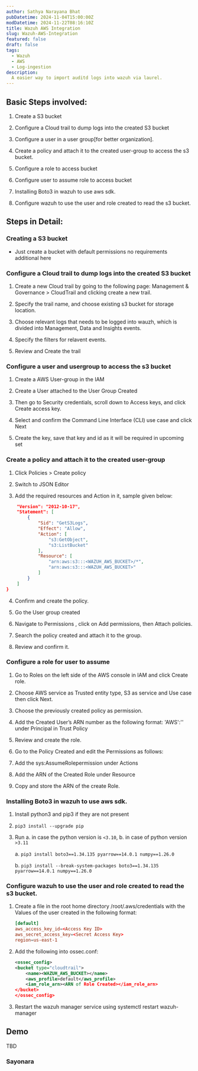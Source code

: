 ```yaml
---
author: Sathya Narayana Bhat
pubDatetime: 2024-11-04T15:00:00Z
modDatetime: 2024-11-22T08:16:10Z
title: Wazuh AWS Integration
slug: Wazuh-AWS-Integration
featured: false
draft: false
tags:
  - Wazuh
  - AWS
  - Log-ingestion
description:
  A easier way to import auditd logs into wazuh via laurel.
---
```


## Basic Steps involved:

1. Create a S3 bucket

2. Configure a Cloud trail to dump logs into the created S3 bucket

3. Configure a user in a user group[for better organization].

4. Create a policy and attach it to the created user-group to access the s3 bucket.

5. Configure a role to access bucket

6. Configure user to assume role to access bucket

7. Installing Boto3 in wazuh to use aws sdk.

8. Configure wazuh to use the user and role created to read the s3 bucket.

## Steps in Detail:

### Creating a S3 bucket

- Just create a bucket with default permissions no requirements additional here

### Configure a Cloud trail to dump logs into the created S3 bucket

1. Create a new Cloud trail by going to the following page: Management & Governance > CloudTrail and clicking create a new trail.

2. Specify the trail name, and choose existing s3 bucket for storage location.

 

3. Choose relevant logs that needs to be logged into wauzh, which is divided into Management, Data and Insights events.

4. Specify the filters for relavent events.

 

5. Review and Create the trail



### Configure a user and usergroup to access the s3 bucket

1. Create a AWS User-group in the IAM

2. Create a User attached to the User Group Created

3. Then go to Security credentials, scroll down to Access keys, and click Create access key. 

4. Select and confirm the Command Line Interface (CLI) use case and click Next 

 

5. Create the key, save that key and id as it will be required in upcoming set

 

### Create a policy and attach it to the created user-group

1. Click Policies > Create policy

3. Switch to JSON Editor

3. Add the required resources and Action in it, sample given below: 

```json
    "Version": "2012-10-17",
    "Statement": [
        {
            "Sid": "GetS3Logs",
            "Effect": "Allow",
            "Action": [
                "s3:GetObject",
                "s3:ListBucket"
            ],
            "Resource": [
                "arn:aws:s3:::<WAZUH_AWS_BUCKET>/*",
                "arn:aws:s3:::<WAZUH_AWS_BUCKET>"
            ]
        }
    ]
}
```
4. Confirm and create the policy.

5. Go the User group created

6. Navigate to Permissions , click on Add permissions, then Attach policies.

7. Search the policy created and attach it to the group.

8. Review and confirm it.

### Configure a role for user to assume

1. Go to Roles on the left side of the AWS console in IAM and click Create role.

2. Choose AWS service as Trusted entity type, S3 as service and Use case then click Next.

3. Choose the previously created policy as permission.

4. Add the Created User’s ARN number as the following format: 'AWS':'<ARN>' under Principal in Trust Policy

5. Review and create the role.

6. Go to the Policy Created and edit the Permissions as follows:

7. Add the sys:AssumeRolepermission under Actions 

8. Add the ARN of the Created Role under Resource

9. Copy and store the ARN of the create Role.

### Installing Boto3 in wazuh to use aws sdk.

1. Install python3 and pip3 if they are not present

2.    ```pip3 install --upgrade pip```

3. Run a. in case the python version is `<3.10`, b. in case of python version `>3.11` 

    a. ```pip3 install boto3==1.34.135 pyarrow==14.0.1 numpy==1.26.0```

    b. ```pip3 install --break-system-packages boto3==1.34.135 pyarrow==14.0.1 numpy==1.26.0```

### Configure wazuh to use the user and role created to read the s3 bucket.

1. Create a file in the root home directory /root/.aws/credentials with the Values of the user created in the following format: 
    ```conf
    [default]
    aws_access_key_id=<Access Key ID>
    aws_secret_access_key=<Secret Access Key>
    region=us-east-1
    ```
2. Add the following into ossec.conf:
    ```xml
    <ossec_config>  
    <bucket type="cloudtrail">
        <name><WAZUH_AWS_BUCKET></name>
        <aws_profile>default</aws_profile>
        <iam_role_arn><ARN of Role Created></iam_role_arn>
    </bucket>
    </ossec_config>
    ```
3. Restart the wazuh manager service using systemctl restart wazuh-manager

## Demo
TBD

### Sayonara